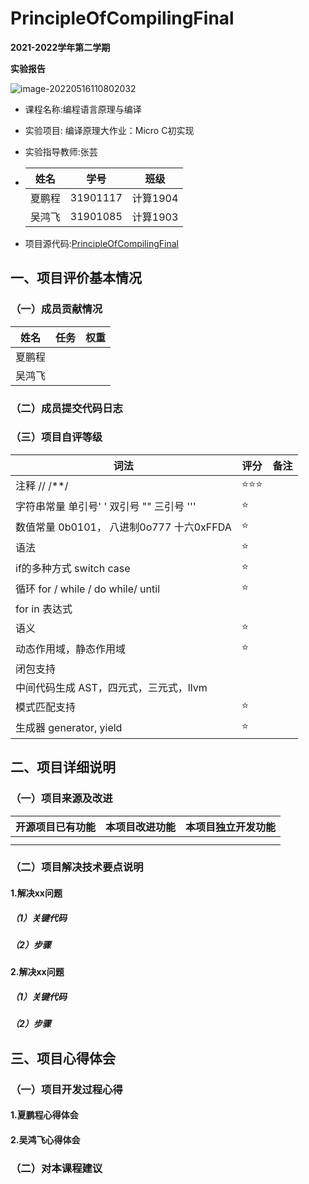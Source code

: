 # PrincipleOfCompilingFinal

**2021-2022学年第二学期**

**实验报告**

![image-20220516110802032](README.assets/image-20220516110802032.png)

- 课程名称:编程语言原理与编译

- 实验项目: 编译原理大作业：Micro C初实现

- 实验指导教师:张芸

- |  姓名  |   学号   |   班级   |
  | :----: | :------: | :------: |
  | 夏鹏程 | 31901117 | 计算1904 |
  | 吴鸿飞 | 31901085 | 计算1903 |

- 项目源代码:[PrincipleOfCompilingFinal](https://github.com/XiaPengcheng-PS/PrincipleOfCompilingFinal)

## 一、项目评价基本情况

### （一）成员贡献情况

|  姓名  | 任务 | 权重 |
| :----: | :--: | :--: |
| 夏鹏程 |      |      |
| 吴鸿飞 |      |      |

### （二）成员提交代码日志

### （三）项目自评等级

| 词法                                      | 评分 | 备注 |
| ----------------------------------------- | ---- | ---- |
| 注释 // /**/                              | ⭐⭐⭐  |      |
| 字符串常量 单引号' ' 双引号 "" 三引号 ''' | ⭐    |      |
| 数值常量 0b0101， 八进制0o777 十六0xFFDA  | ⭐    |      |
| 语法                                      | ⭐    |      |
| if的多种方式 switch case                  | ⭐    |      |
| 循环 for / while / do while/ until        | ⭐    |      |
| for in 表达式                             |      |      |
| 语义                                      | ⭐    |      |
| 动态作用域，静态作用域                    | ⭐    |      |
| 闭包支持                                  |      |      |
| 中间代码生成 AST，四元式，三元式，llvm    |      |      |
| 模式匹配支持                              | ⭐    |      |
| 生成器 generator, yield                   | ⭐    |      |

## 二、项目详细说明

### （一）项目来源及改进

| 开源项目已有功能 | 本项目改进功能 | 本项目独立开发功能 |
| ---------------- | -------------- | ------------------ |
|                  |                |                    |
|                  |                |                    |

### （二）项目解决技术要点说明

#### 1.解决xx问题

##### （1）关键代码

##### （2）步骤

#### 2.解决xx问题

##### （1）关键代码

##### （2）步骤

## 三、项目心得体会

### （一）项目开发过程心得

#### 1.夏鹏程心得体会

#### 2.吴鸿飞心得体会

### （二）对本课程建议
